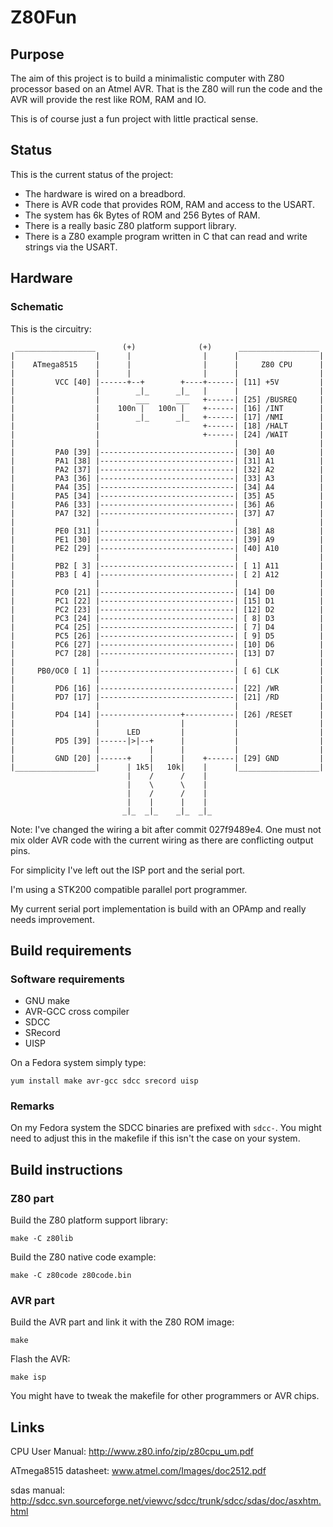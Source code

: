 # Z80Fun

## Purpose

The aim of this project is to build a minimalistic computer with Z80
processor based on an Atmel AVR. That is the Z80 will run the code and
the AVR will provide the rest like ROM, RAM and IO.

This is of course just a fun project with little practical sense.

## Status

This is the current status of the project:

* The hardware is wired on a breadbord.
* There is AVR code that provides ROM, RAM and access to the USART.
* The system has 6k Bytes of ROM and 256 Bytes of RAM.
* There is a really basic Z80 platform support library.
* There is a Z80 example program written in C that can read and write strings via the USART.

## Hardware

### Schematic

This is the circuitry:

```
 __________________      (+)              (+)      __________________                      
|                  |      |                |      |                  |
|    ATmega8515    |      |                |      |     Z80 CPU      |
|                  |      |                |      |                  |
|         VCC [40] |------+--+        +----+------| [11] +5V         |
|                  |        _|_      _|_   |      |                  |
|                  |        ___      ___   +------| [25] /BUSREQ     |
|                  |    100n |   100n |    +------| [16] /INT        |
|                  |        _|_      _|_   +------| [17] /NMI        |
|                  |                       +------| [18] /HALT       |
|                  |                       +------| [24] /WAIT       |
|                  |                              |                  |
|         PA0 [39] |------------------------------| [30] A0          |
|         PA1 [38] |------------------------------| [31] A1          |
|         PA2 [37] |------------------------------| [32] A2          |
|         PA3 [36] |------------------------------| [33] A3          |
|         PA4 [35] |------------------------------| [34] A4          |
|         PA5 [34] |------------------------------| [35] A5          |
|         PA6 [33] |------------------------------| [36] A6          |
|         PA7 [32] |------------------------------| [37] A7          |
|                  |                              |                  |
|         PE0 [31] |------------------------------| [38] A8          |
|         PE1 [30] |------------------------------| [39] A9          |
|         PE2 [29] |------------------------------| [40] A10         |
|                  |                              |                  |
|         PB2 [ 3] |------------------------------| [ 1] A11         |
|         PB3 [ 4] |------------------------------| [ 2] A12         |
|                  |                              |                  |
|         PC0 [21] |------------------------------| [14] D0          |
|         PC1 [22] |------------------------------| [15] D1          |
|         PC2 [23] |------------------------------| [12] D2          |
|         PC3 [24] |------------------------------| [ 8] D3          |
|         PC4 [25] |------------------------------| [ 7] D4          |
|         PC5 [26] |------------------------------| [ 9] D5          |
|         PC6 [27] |------------------------------| [10] D6          |
|         PC7 [28] |------------------------------| [13] D7          |
|                  |                              |                  |
|     PB0/OC0 [ 1] |------------------------------| [ 6] CLK         |
|                  |                              |                  |
|         PD6 [16] |------------------------------| [22] /WR         |
|         PD7 [17] |------------------------------| [21] /RD         |
|                  |                              |                  |
|         PD4 [14] |------------------+-----------| [26] /RESET      |
|                  |                  |           |                  |
|                  |      LED         |           |                  |
|         PD5 [39] |------|>|--+      |           |                  |
|                  |           |      |           |                  |
|         GND [20] |------+    |      |    +------| [29] GND         |
|__________________|      | 1k5|   10k|    |      |__________________|
                          |    /      /    |
                          |    \      \    |
                          |    /      /    |
                          |    |      |    |
                         _|_  _|_    _|_  _|_
```

Note: I've changed the wiring a bit after commit 027f9489e4. One must not mix
older AVR code with the current wiring as there are conflicting output pins.

For simplicity I've left out the ISP port and the serial port.

I'm using a STK200 compatible parallel port programmer.

My current serial port implementation is build with an OPAmp
and really needs improvement.

## Build requirements

### Software requirements

* GNU make
* AVR-GCC cross compiler
* SDCC
* SRecord
* UISP

On a Fedora system simply type:
```
yum install make avr-gcc sdcc srecord uisp
```

### Remarks

On my Fedora system the SDCC binaries are prefixed with `sdcc-`. You might need
to adjust this in the makefile if this isn't the case on your system.

## Build instructions

### Z80 part

Build the Z80 platform support library:
```
make -C z80lib
```

Build the Z80 native code example:
```
make -C z80code z80code.bin
```

### AVR part

Build the AVR part and link it with the Z80 ROM image:
```
make
```

Flash the AVR:
```
make isp
```

You might have to tweak the makefile for other programmers or AVR chips.

## Links

CPU User Manual: http://www.z80.info/zip/z80cpu_um.pdf

ATmega8515 datasheet: www.atmel.com/Images/doc2512.pdf

sdas manual: http://sdcc.svn.sourceforge.net/viewvc/sdcc/trunk/sdcc/sdas/doc/asxhtm.html
